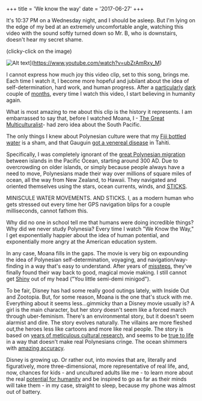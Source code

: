 +++
title = 'We know the way'
date = '2017-06-27'
+++

It's 10:37 PM on a Wednesday night, and I should be asleep. But I'm lying on the edge of my bed at an extremely uncomfortable angle, watching this video with the sound softly turned down so Mr. B, who is downstairs, doesn't hear my secret shame.

(clicky-click on the image)  

![Alt text](https://img.youtube.com/vi/ubZrAmRxy_M/0.jpg)](https://www.youtube.com/watch?v=ubZrAmRxy_M)

I cannot express how much joy this video clip, set to this song, brings me. Each time I watch it, I become more hopeful and jubilant about the idea of self-determination, hard work, and human progress.   After a [particularly](http://blog.vickiboykis.com/2016/12/20/democracy-in-the-dark/) [dark](http://blog.vickiboykis.com/2017/04/07/2017-the-ghosts-of-northeast/) couple of [months](http://blog.vickiboykis.com/2017/03/13/what-hidden-figures-means-to-me/), every time I watch this video, I start believing in humanity again.

What is most amazing to me about this clip is the history it represents. I am embarrassed to say that, before I watched Moana, I - [The Great Multiculturalist](http://blog.vickiboykis.com/2010/01/mrs-bej-and-bellydancing-after-the-saudi-arabian-embassy/)-  had zero idea about the South Pacific.

The only things I knew about Polynesian culture  were that my [Fiji bottled water](http://www.upworthy.com/see-what-researchers-found-when-they-tested-a-bottle-of-fiji-water-against-a-glass-of-tap-water?c=huf1) is a sham, and that Gauguin [got a venereal disease](https://hyperallergic.com/111730/posthumous-prognosis-for-supposedly-syphilitic-gauguin-via-his-teeth/) in Tahiti.

Specifically,  I was completely ignorant of the [great Polynesian migration](http://www.australiangeographic.com.au/news/2014/10/polynesian-migration-mystery-solved) between islands in the Pacific Ocean, starting around 300 AD. Due to overcrowding on older islands, or simply because people always have a need to move, Polynesians made their way over millions of square miles of ocean, all the way from New Zealand, to Hawaii. They navigated and oriented themselves  using the stars, ocean currents, winds, and [STICKS](https://en.wikipedia.org/wiki/Marshall_Islands_stick_chart).

MINISCULE WATER MOVEMENTS.  AND STICKS. I, as a modern human who gets stressed out every time her GPS navigation blips for a couple milliseconds, cannot fathom this.

Why did no one in school tell me that humans were doing incredible things? Why did we never study Polynesia? Every time I watch "We Know the Way," I get exponentially happier about the idea of human potential, and exponentially more angry at the American education system.

In any case, Moana fills in the gaps. The movie is very big on expounding the idea of Polynesian self-determination, voyaging, and navigation/way-finding in a way that's easy to understand.  After years of  [missteps](http://blog.vickiboykis.com/2012/06/goodbye-pixar-i-loved-you/), they've finally found their way back to good, magical movie making. I still cannot get [Shiny](https://www.youtube.com/watch?v=93lrosBEW-Q) out of my head ("You little semi-demi minigod").

To be fair, Disney has had some really good outings lately, with Inside Out and Zootopia. But, for some reason, Moana is the one that's stuck with me. Everything about it seems less...gimmicky than a Disney movie usually is?  A girl is the main character, but her story doesn't seem like a forced march through uber-feminism. There's an environmental story, but it doesn't seem alarmist and dire. The story evolves naturally. The villains are more fleshed out,the heroes less like cartoons and more like real people. The story is based on [years of meticulous cultural research](http://www.vanityfair.com/hollywood/2016/11/moana-oceanic-trust-disney-controversy-pacific-islanders-polynesia), and seems to be [true to life](https://www.buzzfeed.com/willvarner/we-asked-polynesian-people-what-they-thought-of-disneys-moan?utm_term=.wlg0Dvvl5#.thM9M33mP) in a way that doesn't make real Polynesians cringe. The ocean shimmers with [amazing accuracy](https://redshift.autodesk.com/moana-animation/).

Disney is growing up. Or rather out, into movies that are, literally and figuratively, more three-dimensional, more representative of real life, and, now, chances for kids - and uncultured adults like me - to learn more about the real [potential for humanity](http://blog.vickiboykis.com/2012/10/the-edge-of-glory/) and be inspired to go as far as their minds will take them - in my case, straight to sleep, because my phone was almost out of battery. 

